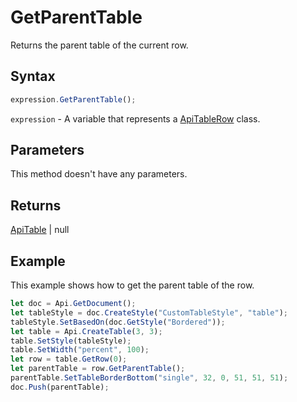 # GetParentTable

Returns the parent table of the current row.

## Syntax

```javascript
expression.GetParentTable();
```

`expression` - A variable that represents a [ApiTableRow](../ApiTableRow.md) class.

## Parameters

This method doesn't have any parameters.

## Returns

[ApiTable](../../ApiTable/ApiTable.md) \| null

## Example

This example shows how to get the parent table of the row.

```javascript editor-
let doc = Api.GetDocument();
let tableStyle = doc.CreateStyle("CustomTableStyle", "table");
tableStyle.SetBasedOn(doc.GetStyle("Bordered"));
let table = Api.CreateTable(3, 3);
table.SetStyle(tableStyle);
table.SetWidth("percent", 100);
let row = table.GetRow(0);
let parentTable = row.GetParentTable();
parentTable.SetTableBorderBottom("single", 32, 0, 51, 51, 51);
doc.Push(parentTable);
```
